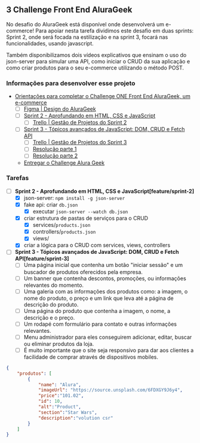 ## 3 Challenge Front End AluraGeek

No desafio do AluraGeek está disponível onde desenvolverá um e-commerce! Para apoiar nesta tarefa dividimos este desafio em duas sprints: Sprint 2, onde será focada na estilização e na sprint 3, focará nas funcionalidades, usando javascript.

Também disponibilizamos dois vídeos explicativos que ensinam o uso do json-server para simular uma API, como iniciar o CRUD da sua aplicação e como criar produtos para o seu e-commerce utilizando o método POST.

### Informações para desenvolver esse projeto

- [Orientações para completar o Challenge ONE Front End AluraGeek, um e-commerce](https://www.alura.com.br/challenges/oracle-one-front-end/alurageek)
    - [ ] [Figma | Design do AluraGeek](https://www.figma.com/file/itJpWbvHxSUcUeMPy1lmof/AluraGeek?node-id=0%3A1&mode=dev)
    - [ ] [Sprint 2 - Aprofundando em HTML, CSS e JavaScript](https://www.alura.com.br/challenges/oracle-one-front-end/alurageek/alurageek-sprint02)
      - [ ] [Trello | Gestão de Projetos do Sprint 2](https://trello.com/b/bxHIfqKl/sprint-2)
    - [ ] [Sprint 3 - Tópicos avançados de JavaScript: DOM, CRUD e Fetch API](https://www.alura.com.br/challenges/oracle-one-front-end/alurageek/alurageek-sprint03)
      - [ ] [Trello | Gestão de Projetos do Sprint 3](https://trello.com/b/2Oo43Lwt/sprint-3)
      - [ ] [Resolução parte 1](https://www.youtube.com/watch?v=nn6TcAkSsgY)
      - [ ] [Resolução parte 2](https://www.youtube.com/watch?v=0mjdQEiQQhs)
    - [Entregar o Challenge Alura Geek](https://lp.alura.com.br/alura-latam-entrega-challenge-one-portugues-front-end)

### Tarefas

- [ ] **Sprint 2 - Aprofundando em HTML, CSS e JavaScript[feature/sprint-2]**
  - [x] json-server: `npm install -g json-server`
  - [x] fake api: criar `db.json`
    - [x] executar `json-server --watch db.json`
  - [x] criar estrutura de pastas de serviços para o CRUD
    - [x] services/`products.json`
    - [x] controllers/`products.json`
    - [x] views/
  - [x] criar a lógica para o CRUD com services, views, controllers

- [ ] **Sprint 3 - Tópicos avançados de JavaScript: DOM, CRUD e Fetch API[feature/sprint-3]**
  - [ ] Uma página inicial que contenha um botão "iniciar sessão" e um buscador de produtos oferecidos pela empresa.
  - [ ] Um banner que contenha descontos, promoções, ou informações relevantes do momento.
  - [ ] Uma galeria com as informações dos produtos como: a imagem, o nome do produto, o preço e um link que leva até a página de descrição do produto.
  - [ ] Uma página do produto que contenha a imagem, o nome, a descrição e o preço.
  - [ ] Um rodapé com formulário para contato e outras informações relevantes.
  - [ ] Menu administrador para eles conseguirem adicionar, editar, buscar ou eliminar produtos da loja. 
  - [ ] É muito importante que o site seja responsivo para dar aos clientes a facilidade de comprar através de dispositivos mobiles.

````json
{
    "produtos": [
        {
            "name": "Alura",
            "imageUrl": "https://source.unsplash.com/6FDXGY9J6y4",
            "price":"101.02",
            "id": 10,
            "alt":"Product",
            "section":"Star Wars",
            "description":"volution csr"
        }
    ]
}
````